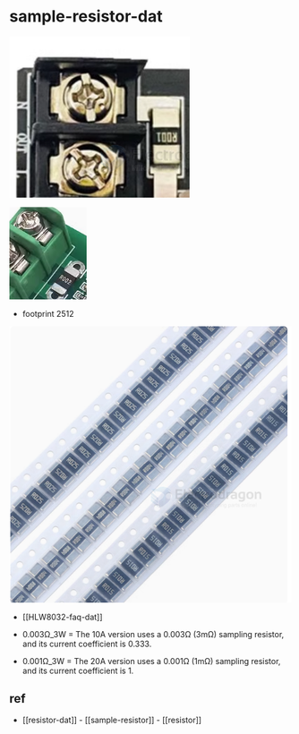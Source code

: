 
# sample-resistor-dat

![](2025-05-20-13-40-57.png)

![](2025-05-20-13-41-43.png)

- footprint 2512 

![](2025-05-20-13-43-59.png)

- [[HLW8032-faq-dat]]

- 0.003Ω_3W = The 10A version uses a 0.003Ω (3mΩ) sampling resistor, and its current coefficient is 0.333.
- 0.001Ω_3W = The 20A version uses a 0.001Ω (1mΩ) sampling resistor, and its current coefficient is 1.



## ref 

- [[resistor-dat]] - [[sample-resistor]] - [[resistor]]